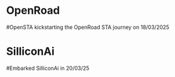 # OpenRoad
#OpenSTA
kickstarting the OpenRoad STA journey on 18/03/2025
# SilliconAi
#Embarked SilliconAi in 20/03/25
